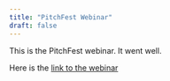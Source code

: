 ```yaml
---
title: "PitchFest Webinar"
draft: false
---
```

This is the PitchFest webinar. It went well.

Here is the [link to the webinar](https://www.youtube.com/watch?v=TFfQUzJw1jY)
